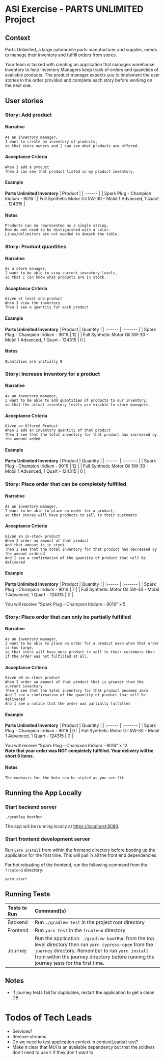 # ASI Exercise - PARTS UNLIMITED Project
## Context
Parts Unlimited, a large automobile parts manufacturer and supplier, needs to manage their inventory and fulfill orders from stores.

Your team is tasked with creating an application that manages warehouse inventory to help Inventory Managers keep track of orders and quantities of available products. The product manager expects you to implement the user stories in the order provided and complete each story before working on the next one.

## User stories
### Story: Add product
#### Narrative
```
As an inventory manager,  
I want to create an inventory of products,  
so that store owners and I can see what products are offered.  
```
#### Acceptance Criteria
```
When I add a product  
Then I can see that product listed in my product inventory. 
```
#### Example
**Parts Unlimited Inventory**
| Product |
| :------ |
| Spark Plug - Champion Iridium - 9016 |
| Full Synthetic Motor Oil 5W-30 - Mobil 1 Advanced, 1 Quart - 124315 |
#### Notes
```
Products can be represented as a single string.
Row do not need to be distiguished with a color.
Lines/delimiters are not needed to demark the table. 
```
### Story: Product quantities
#### Narrative
```
As a store manager,  
I want to be able to view current inventory levels,  
so that I can know what products are in stock. 
```

#### Acceptance Criteria
```
Given at least one product
When I view the inventory
Then I see a quantity for each product
```

#### Example
**Parts Unlimited Inventory**
| Product | Quantity |
| :------ | :------- |
| Spark Plug - Champion Iridium - 9016 | 12 |
| Full Synthetic Motor Oil 5W-30 - Mobil 1 Advanced, 1 Quart - 124315 | 0 |

#### Notes
```
Quantities are initially 0
```

### Story: Increase inventory for a product
#### Narrative
```
As an inventory manager,  
I want to be able to add quantities of products to our inventory,  
so that the actual inventory levels are visible to store managers.  
```

#### Acceptance Criteria
```
Given an Offered Product  
When I add an inventory quantity of that product  
Then I see that the total inventory for that product has increased by the amount added  
```

#### Example
**Parts Unlimited Inventory**
| Product | Quantity |
| :------ | :------- |
| Spark Plug - Champion Iridium - 9016 | 12 |
| Full Synthetic Motor Oil 5W-30 - Mobil 1 Advanced, 1 Quart - 124315 | 0 |  

### Story: Place order that can be completely fulfilled
#### Narrative
```
As an inventory manager,  
I want to be able to place an order for a product, 
so that stores will have products to sell to their customers
```

#### Acceptance Criteria
```
Given an in-stock product
When I order an amount of that product  
And that amount is in stock  
Then I see that the total inventory for that product has decreased by the amount ordered  
And I see a confirmation of the quantity of product that will be delivered  
```

#### Example
**Parts Unlimited Inventory**
| Product | Quantity |
| :------ | :------- |
| Spark Plug - Champion Iridium - 9016 | 7 |
| Full Synthetic Motor Oil 5W-30 - Mobil 1 Advanced, 1 Quart - 124315 | 0 |  

You will receive “Spark Plug - Champion Iridium - 9016” x 5.  

### Story: Place order that can only be partially fulfilled
#### Narrative
```
As an inventory manager,  
I want to be able to place an order for a product even when that order is too large,
so that store will have more product to sell to their customers than if the order was not fulfilled at all. 
```

#### Acceptance Criteria
```
Given aN in-stock product
When I order an amount of that product that is greater than the current inventory
Then I see that the total inventory for that product becomes zero
And I see a confirmation of the quantity of product that will be delivered
And I see a notice that the order was partially fulfilled
```

#### Example
**Parts Unlimited Inventory**
| Product | Quantity |
| :------ | :------- |
| Spark Plug - Champion Iridium - 9016 | 0 |
| Full Synthetic Motor Oil 5W-30 - Mobil 1 Advanced, 1 Quart - 124315 | 0 |  

You will receive “Spark Plug - Champion Iridium - 9016” x 12.  
**Note that your order was NOT completely fulfilled. Your delivery will be short 6 items.**

#### Notes
```
The emphasis for the Note can be styled as you see fit.
```






## Running the App Locally
### Start backend server
```shell script
./gradlew bootRun
```

The app will be running locally at [https://localhost:8080](https://localhost:8080).

### Start frontend development server
Run `yarn install` from within the frontend directory before booting up the application for the first time.  This will
pull in all the front end dependencies.


For hot reloading of the frontend, run the following command from the `frontend` directory:
```shell script
yarn start
```

## Running Tests
| Tests to Run       | Command(s)           |
| :----------------- |:---------------------|
| Backend | Run `./gradlew test` in the project root directory |
| Frontend | Run `yarn test` in the `frontend` directory |
| Journey | Run the application: `./gradlew bootRun` from the top level directory then run `yarn cypress:open` from the `journey` directory. Remember to run `yarn install` from within the journey directory before running the journey tests for the first time.|


## Notes
* If journey tests fail for duplicates, restart the application to get a clean DB

# Todos of Tech Leads
* Services?
* Remove streams
* Do we need to test application context in contextLoads() test?
* Make it clear that MUI is an available dependency but that the soldiers don't need to use it if they don't want to
